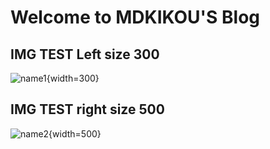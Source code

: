 # Welcome to MDKIKOU'S Blog

## IMG TEST Left size 300
![name1](img/test1.png){width=300}

## IMG TEST right size 500
![name2](img/test1.png){width=500}